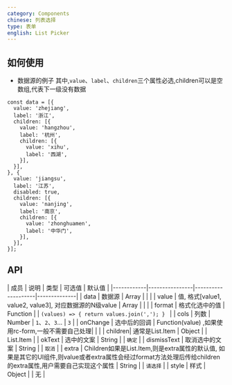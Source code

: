 ```yaml
---
category: Components
chinese: 列表选择
type: 表单
english: List Picker
---
```




## 如何使用

* 数据源的例子
其中,`value`、`label`、`children`三个属性必选,children可以是空数组,代表下一级没有数据

```
const data = [{
  value: 'zhejiang',
  label: '浙江',
  children: [{
    value: 'hangzhou',
    label: '杭州',
    children: [{
      value: 'xihu',
      label: '西湖',
    }],
  }],
}, {
  value: 'jiangsu',
  label: '江苏',
  disabled: true,
  children: [{
    value: 'nanjing',
    label: '南京',
    children: [{
      value: 'zhonghuamen',
      label: '中华门',
    }],
  }],
}];
```


## API

| 成员        | 说明           | 类型        |  可选值       | 默认值       |
|------------|----------------|--------------------|--------------|
| data    | 数据源        | Array |    |   |
| value   | 值, 格式[value1, value2, value3], 对应数据源的N级value    | Array |    |  |
| format  | 格式化选中的值  | Function | | ```(values) => { return values.join(','); } ``` |
| cols    | 列数        | Number | `1`、`2`、`3`... |  `3`  |
| onChange | 选中后的回调   | Function(value) ,如果使用rc-form,一般不需要自己处理|   | |
| children| 通常是List.Item | Object |   |  List.Item  |
| okText  | 选中的文案 | String |   |  `确定`  |
| dismissText  | 取消选中的文案 | String |   |  `取消`  |
| extra   | Children如果是List.Item,则是extra属性的默认值, 如果是其它的UI组件,则value或者extra属性会经过format方法处理后传给children的extra属性,用户需要自己实现这个属性 | String |   |  `请选择`  |
| style   | 样式 | Object |   |  无  |
